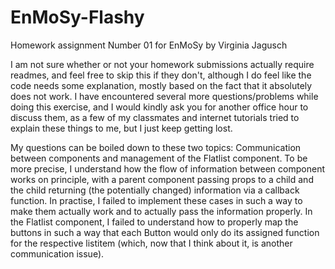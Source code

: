 # EnMoSy-Flashy
Homework assignment Number 01 for EnMoSy by Virginia Jagusch

I am not sure whether or not your homework submissions actually require readmes, and feel free to skip this if they don't, although I do feel like the code needs some explanation, mostly based on the fact that it absolutely does not work. 
I have encountered several more questions/problems while doing this exercise, and I would kindly ask you for another office hour to discuss them, as a few of my classmates and internet tutorials tried to explain these things to me, but I just keep getting lost.

My questions can be boiled down to these two topics: Communication between components and management of the Flatlist component. To be more precise, I understand how the flow of information between component works on principle, with a parent component passing props to a child and the child returning (the potentially changed) information via a callback function. In practise, I failed to implement these cases in such a way to make them actually work and to actually pass the information properly.
In the Flatlist component, I failed to understand how to properly map the buttons in such a way that each Button would only do its assigned function for the respective listitem (which, now that I think about it, is another communication issue).



